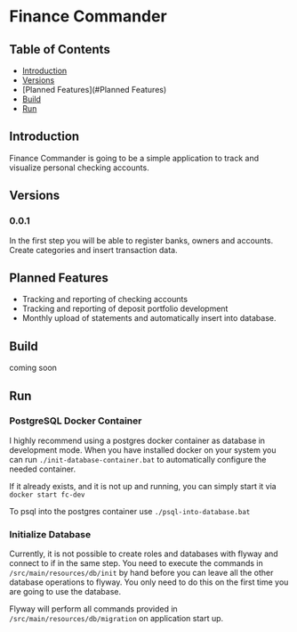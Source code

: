 # Finance Commander

## Table of Contents
- [Introduction](#Introduction)
- [Versions](#Versions)
- [Planned Features](#Planned Features)
- [Build](#Build)
- [Run](#Run)

## Introduction
Finance Commander is going to be a simple application to track and visualize personal checking accounts.

## Versions

### 0.0.1
In the first step you will be able to register banks, owners and accounts. 
Create categories and insert transaction data.

## Planned Features
- Tracking and reporting of checking accounts
- Tracking and reporting of deposit portfolio development
- Monthly upload of statements and automatically insert into database.

## Build
coming soon

## Run

### PostgreSQL Docker Container
I highly recommend using a postgres docker container as database in development mode.
When you have installed docker on your system you can run `./init-database-container.bat` 
to automatically configure the needed container.

If it already exists, and it is not up and running, you can simply start it via `docker start fc-dev`

To psql into the postgres container use `./psql-into-database.bat`

### Initialize Database
Currently, it is not possible to create roles and databases with flyway and connect to if
in the same step. You need to execute the commands in `/src/main/resources/db/init` by hand before you 
can leave all the other database operations to flyway.
You only need to do this on the first time you are going to use the database.

Flyway will perform all commands provided in `/src/main/resources/db/migration` on application start up.
